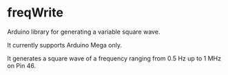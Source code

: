 # freqWrite
Arduino library for generating a variable square wave.

It currently supports Arduino Mega only.

It generates a square wave of a frequency ranging from 0.5 Hz up to 1 MHz on Pin 46.
